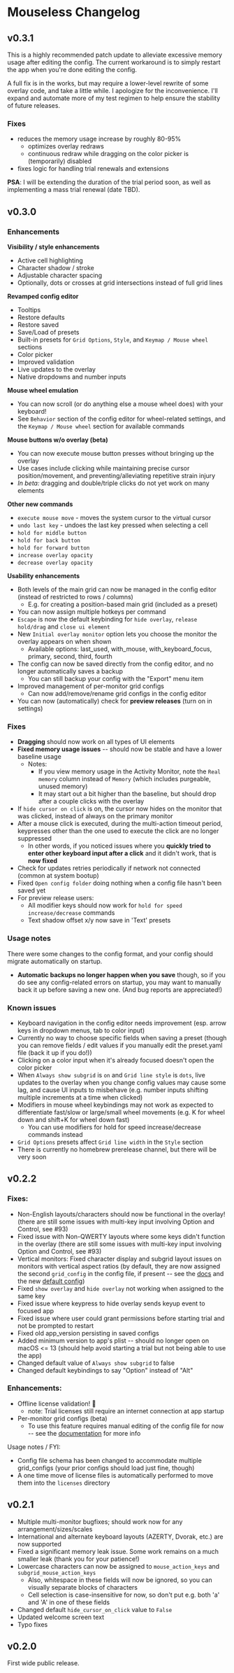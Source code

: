 # Mouseless Changelog

## v0.3.1

This is a highly recommended patch update to alleviate excessive memory usage after editing the config.  The current workaround is to simply restart the app when you're done editing the config.

A full fix is in the works, but may require a lower-level rewrite of some overlay code, and take a little while.  I apologize for the inconvenience.  I'll expand and automate more of my test regimen to help ensure the stability of future releases.

### Fixes
- reduces the memory usage increase by roughly 80-95%
  - optimizes overlay redraws
  - continuous redraw while dragging on the color picker is (temporarily) disabled
- fixes logic for handling trial renewals and extensions

**PSA**: I will be extending the duration of the trial period soon, as well as implementing a mass trial renewal (date TBD).

## v0.3.0

### Enhancements

**Visibility / style enhancements**
- Active cell highlighting
- Character shadow / stroke
- Adjustable character spacing
- Optionally, dots or crosses at grid intersections instead of full grid lines

**Revamped config editor**
- Tooltips
- Restore defaults 
- Restore saved
- Save/Load of presets
- Built-in presets for `Grid Options`, `Style`, and `Keymap / Mouse wheel` sections
- Color picker
- Improved validation
- Live updates to the overlay
- Native dropdowns and number inputs

**Mouse wheel emulation**
- You can now scroll (or do anything else a mouse wheel does) with your keyboard! 
- See `Behavior` section of the config editor for wheel-related settings, and the `Keymap / Mouse wheel` section for available commands

**Mouse buttons w/o overlay (beta)**
- You can now execute mouse button presses without bringing up the overlay
- Use cases include clicking while maintaining precise cursor position/movement, and preventing/alleviating repetitive strain injury
- *In beta:* dragging and double/triple clicks do not yet work on many elements

**Other new commands**
- `execute mouse move` - moves the system cursor to the virtual cursor
- `undo last key` - undoes the last key pressed when selecting a cell
- `hold for middle button`
- `hold for back button`
- `hold for forward button`
- `increase overlay opacity`
- `decrease overlay opacity`

**Usability enhancements**
- Both levels of the main grid can now be managed in the config editor (instead of restricted to rows / columns)
  - E.g. for creating a position-based main grid (included as a preset)
- You can now assign multiple hotkeys per command
- `Escape` is now the default keybinding for `hide overlay`, `release hold/drag` and `close ui element`
- New `Initial overlay monitor` option lets you choose the monitor the overlay appears on when shown
  - Available options: last_used, with_mouse, with_keyboard_focus, primary, second, third, fourth
- The config can now be saved directly from the config editor, and no longer automatically saves a backup
  - You can still backup your config with the "Export" menu item
- Improved management of per-monitor grid configs
  - Can now add/remove/rename grid configs in the config editor
- You can now (automatically) check for **preview releases** (turn on in settings)
  

### Fixes

- **Dragging** should now work on all types of UI elements
- **Fixed memory usage issues** -- should now be stable and have a lower baseline usage
  - Notes:
    - If you view memory usage in the Activity Monitor, note the `Real memory` column instead of `Memory` (which includes purgeable, unused memory)
    - It may start out a bit higher than the baseline, but should drop after a couple clicks with the overlay
- If `hide cursor on click` is on, the cursor now hides on the monitor that was clicked, instead of always on the primary monitor
- After a mouse click is executed, during the multi-action timeout period, keypresses other than the one used to execute the click are no longer suppressed
  - In other words, if you noticed issues where you **quickly tried to enter other keyboard input after a click** and it didn't work, that is **now fixed**
- Check for updates retries periodically if network not connected (common at system bootup)
- Fixed `Open config folder` doing nothing when a config file hasn't been saved yet
- For preview release users:
  - All modifier keys should now work for `hold for speed increase/decrease` commands
  - Text shadow offset x/y now save in 'Text' presets

### Usage notes

There were some changes to the config format, and your config should migrate automatically on startup.
- **Automatic backups no longer happen when you save** though, so if you do see any config-related errors on startup, you may want to manually back it up before saving a new one.  (And bug reports are appreciated!)

### Known issues

- Keyboard navigation in the config editor needs improvement (esp. arrow keys in dropdown menus, tab to color input)
- Currently no way to choose specific fields when saving a preset (though you can remove fields / edit values if you manually edit the preset.yaml file (back it up if you do!))
- Clicking on a color input when it's already focused doesn't open the color picker
- When `Always show subgrid` is `on` and `Grid line style` is `dots`, live updates to the overlay when you change config values may cause some lag, and cause UI inputs to misbehave (e.g. number inputs shifting multiple increments at a time when clicked)
- Modifiers in mouse wheel keybindings may not work as expected to differentiate fast/slow or large/small wheel movements (e.g. K for wheel down and shift+K for wheel down fast)
  - You can use modifiers for hold for speed increase/decrease commands instead
- `Grid Options` presets affect `Grid line width` in the `Style` section
- There is currently no homebrew prerelease channel, but there will be very soon

## v0.2.2

### Fixes:

- Non-English layouts/characters should now be functional in the overlay! (there are still some issues with multi-key input involving Option and Control, see #93)
- Fixed issue with Non-QWERTY layouts where some keys didn't function in the overlay (there are still some issues with multi-key input involving Option and Control, see #93)
- Vertical monitors: Fixed character display and subgrid layout issues on monitors with vertical aspect ratios (by default, they are now assigned the second `grid_config` in the config file, if present -- see the [docs](https://github.com/croian/mouseless-issues/blob/main/mouseless_documentation.md#assigning-configs-to-multiple-monitors) and the new [default config](https://github.com/croian/mouseless-issues/releases/download/v0.2.2/default_config_v0.2.2.yaml))
- Fixed `show overlay` and `hide overlay` not working when assigned to the same key
- Fixed issue where keypress to hide overlay sends keyup event to focused app
- Fixed issue where user could grant permissions before starting trial and not be prompted to restart
- Fixed old app_version persisting in saved configs
- Added minimum version to app's plist -- should no longer open on macOS <= 13 (should help avoid starting a trial but not being able to use the app)
- Changed default value of `Always show subgrid` to false
- Changed default keybindings to say "Option" instead of "Alt"

### Enhancements:

- Offline license validation! 🥳
  - note: Trial licenses still require an internet connection at app startup
- Per-monitor grid configs (beta)
  - To use this feature requires manual editing of the config file for now -- see the [documentation](https://github.com/croian/mouseless-issues/blob/main/mouseless_documentation.md#assigning-configs-to-multiple-monitors) for more info

Usage notes / FYI:

- Config file schema has been changed to accommodate multiple grid_configs (your prior configs should load just fine, though)
- A one time move of license files is automatically performed to move them into the `licenses` directory

## v0.2.1

- Multiple multi-monitor bugfixes; should work now for any arrangement/sizes/scales
- International and alternate keyboard layouts (AZERTY, Dvorak, etc.) are now supported
- Fixed a significant memory leak issue. Some work remains on a much smaller leak (thank you for your patience!)
- Lowercase characters can now be assigned to `mouse_action_keys` and `subgrid_mouse_action_keys`
  - Also, whitespace in these fields will now be ignored, so you can visually separate blocks of characters
  - Cell selection is case-insensitive for now, so don't put e.g. both 'a' and 'A' in one of these fields
- Changed default `hide_cursor_on_click` value to `False`
- Updated welcome screen text
- Typo fixes

## v0.2.0

First wide public release.
